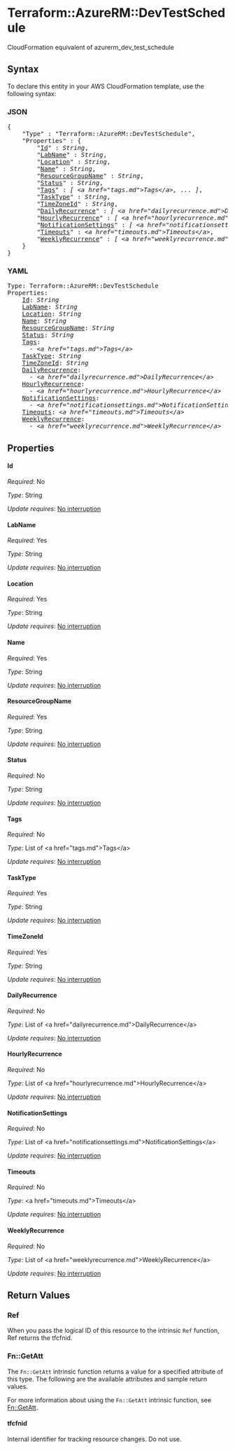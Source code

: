 # Terraform::AzureRM::DevTestSchedule

CloudFormation equivalent of azurerm_dev_test_schedule

## Syntax

To declare this entity in your AWS CloudFormation template, use the following syntax:

### JSON

<pre>
{
    "Type" : "Terraform::AzureRM::DevTestSchedule",
    "Properties" : {
        "<a href="#id" title="Id">Id</a>" : <i>String</i>,
        "<a href="#labname" title="LabName">LabName</a>" : <i>String</i>,
        "<a href="#location" title="Location">Location</a>" : <i>String</i>,
        "<a href="#name" title="Name">Name</a>" : <i>String</i>,
        "<a href="#resourcegroupname" title="ResourceGroupName">ResourceGroupName</a>" : <i>String</i>,
        "<a href="#status" title="Status">Status</a>" : <i>String</i>,
        "<a href="#tags" title="Tags">Tags</a>" : <i>[ &lt;a href=&#34;tags.md&#34;&gt;Tags&lt;/a&gt;, ... ]</i>,
        "<a href="#tasktype" title="TaskType">TaskType</a>" : <i>String</i>,
        "<a href="#timezoneid" title="TimeZoneId">TimeZoneId</a>" : <i>String</i>,
        "<a href="#dailyrecurrence" title="DailyRecurrence">DailyRecurrence</a>" : <i>[ &lt;a href=&#34;dailyrecurrence.md&#34;&gt;DailyRecurrence&lt;/a&gt;, ... ]</i>,
        "<a href="#hourlyrecurrence" title="HourlyRecurrence">HourlyRecurrence</a>" : <i>[ &lt;a href=&#34;hourlyrecurrence.md&#34;&gt;HourlyRecurrence&lt;/a&gt;, ... ]</i>,
        "<a href="#notificationsettings" title="NotificationSettings">NotificationSettings</a>" : <i>[ &lt;a href=&#34;notificationsettings.md&#34;&gt;NotificationSettings&lt;/a&gt;, ... ]</i>,
        "<a href="#timeouts" title="Timeouts">Timeouts</a>" : <i>&lt;a href=&#34;timeouts.md&#34;&gt;Timeouts&lt;/a&gt;</i>,
        "<a href="#weeklyrecurrence" title="WeeklyRecurrence">WeeklyRecurrence</a>" : <i>[ &lt;a href=&#34;weeklyrecurrence.md&#34;&gt;WeeklyRecurrence&lt;/a&gt;, ... ]</i>
    }
}
</pre>

### YAML

<pre>
Type: Terraform::AzureRM::DevTestSchedule
Properties:
    <a href="#id" title="Id">Id</a>: <i>String</i>
    <a href="#labname" title="LabName">LabName</a>: <i>String</i>
    <a href="#location" title="Location">Location</a>: <i>String</i>
    <a href="#name" title="Name">Name</a>: <i>String</i>
    <a href="#resourcegroupname" title="ResourceGroupName">ResourceGroupName</a>: <i>String</i>
    <a href="#status" title="Status">Status</a>: <i>String</i>
    <a href="#tags" title="Tags">Tags</a>: <i>
      - &lt;a href=&#34;tags.md&#34;&gt;Tags&lt;/a&gt;</i>
    <a href="#tasktype" title="TaskType">TaskType</a>: <i>String</i>
    <a href="#timezoneid" title="TimeZoneId">TimeZoneId</a>: <i>String</i>
    <a href="#dailyrecurrence" title="DailyRecurrence">DailyRecurrence</a>: <i>
      - &lt;a href=&#34;dailyrecurrence.md&#34;&gt;DailyRecurrence&lt;/a&gt;</i>
    <a href="#hourlyrecurrence" title="HourlyRecurrence">HourlyRecurrence</a>: <i>
      - &lt;a href=&#34;hourlyrecurrence.md&#34;&gt;HourlyRecurrence&lt;/a&gt;</i>
    <a href="#notificationsettings" title="NotificationSettings">NotificationSettings</a>: <i>
      - &lt;a href=&#34;notificationsettings.md&#34;&gt;NotificationSettings&lt;/a&gt;</i>
    <a href="#timeouts" title="Timeouts">Timeouts</a>: <i>&lt;a href=&#34;timeouts.md&#34;&gt;Timeouts&lt;/a&gt;</i>
    <a href="#weeklyrecurrence" title="WeeklyRecurrence">WeeklyRecurrence</a>: <i>
      - &lt;a href=&#34;weeklyrecurrence.md&#34;&gt;WeeklyRecurrence&lt;/a&gt;</i>
</pre>

## Properties

#### Id

_Required_: No

_Type_: String

_Update requires_: [No interruption](https://docs.aws.amazon.com/AWSCloudFormation/latest/UserGuide/using-cfn-updating-stacks-update-behaviors.html#update-no-interrupt)

#### LabName

_Required_: Yes

_Type_: String

_Update requires_: [No interruption](https://docs.aws.amazon.com/AWSCloudFormation/latest/UserGuide/using-cfn-updating-stacks-update-behaviors.html#update-no-interrupt)

#### Location

_Required_: Yes

_Type_: String

_Update requires_: [No interruption](https://docs.aws.amazon.com/AWSCloudFormation/latest/UserGuide/using-cfn-updating-stacks-update-behaviors.html#update-no-interrupt)

#### Name

_Required_: Yes

_Type_: String

_Update requires_: [No interruption](https://docs.aws.amazon.com/AWSCloudFormation/latest/UserGuide/using-cfn-updating-stacks-update-behaviors.html#update-no-interrupt)

#### ResourceGroupName

_Required_: Yes

_Type_: String

_Update requires_: [No interruption](https://docs.aws.amazon.com/AWSCloudFormation/latest/UserGuide/using-cfn-updating-stacks-update-behaviors.html#update-no-interrupt)

#### Status

_Required_: No

_Type_: String

_Update requires_: [No interruption](https://docs.aws.amazon.com/AWSCloudFormation/latest/UserGuide/using-cfn-updating-stacks-update-behaviors.html#update-no-interrupt)

#### Tags

_Required_: No

_Type_: List of &lt;a href=&#34;tags.md&#34;&gt;Tags&lt;/a&gt;

_Update requires_: [No interruption](https://docs.aws.amazon.com/AWSCloudFormation/latest/UserGuide/using-cfn-updating-stacks-update-behaviors.html#update-no-interrupt)

#### TaskType

_Required_: Yes

_Type_: String

_Update requires_: [No interruption](https://docs.aws.amazon.com/AWSCloudFormation/latest/UserGuide/using-cfn-updating-stacks-update-behaviors.html#update-no-interrupt)

#### TimeZoneId

_Required_: Yes

_Type_: String

_Update requires_: [No interruption](https://docs.aws.amazon.com/AWSCloudFormation/latest/UserGuide/using-cfn-updating-stacks-update-behaviors.html#update-no-interrupt)

#### DailyRecurrence

_Required_: No

_Type_: List of &lt;a href=&#34;dailyrecurrence.md&#34;&gt;DailyRecurrence&lt;/a&gt;

_Update requires_: [No interruption](https://docs.aws.amazon.com/AWSCloudFormation/latest/UserGuide/using-cfn-updating-stacks-update-behaviors.html#update-no-interrupt)

#### HourlyRecurrence

_Required_: No

_Type_: List of &lt;a href=&#34;hourlyrecurrence.md&#34;&gt;HourlyRecurrence&lt;/a&gt;

_Update requires_: [No interruption](https://docs.aws.amazon.com/AWSCloudFormation/latest/UserGuide/using-cfn-updating-stacks-update-behaviors.html#update-no-interrupt)

#### NotificationSettings

_Required_: No

_Type_: List of &lt;a href=&#34;notificationsettings.md&#34;&gt;NotificationSettings&lt;/a&gt;

_Update requires_: [No interruption](https://docs.aws.amazon.com/AWSCloudFormation/latest/UserGuide/using-cfn-updating-stacks-update-behaviors.html#update-no-interrupt)

#### Timeouts

_Required_: No

_Type_: &lt;a href=&#34;timeouts.md&#34;&gt;Timeouts&lt;/a&gt;

_Update requires_: [No interruption](https://docs.aws.amazon.com/AWSCloudFormation/latest/UserGuide/using-cfn-updating-stacks-update-behaviors.html#update-no-interrupt)

#### WeeklyRecurrence

_Required_: No

_Type_: List of &lt;a href=&#34;weeklyrecurrence.md&#34;&gt;WeeklyRecurrence&lt;/a&gt;

_Update requires_: [No interruption](https://docs.aws.amazon.com/AWSCloudFormation/latest/UserGuide/using-cfn-updating-stacks-update-behaviors.html#update-no-interrupt)

## Return Values

### Ref

When you pass the logical ID of this resource to the intrinsic `Ref` function, Ref returns the tfcfnid.

### Fn::GetAtt

The `Fn::GetAtt` intrinsic function returns a value for a specified attribute of this type. The following are the available attributes and sample return values.

For more information about using the `Fn::GetAtt` intrinsic function, see [Fn::GetAtt](https://docs.aws.amazon.com/AWSCloudFormation/latest/UserGuide/intrinsic-function-reference-getatt.html).

#### tfcfnid

Internal identifier for tracking resource changes. Do not use.

